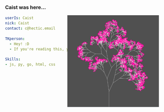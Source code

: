 ### Caist was here...

<img align="right" alt="a" width="300px" height="300px" src="https://raw.githubusercontent.com/TKperson/TKperson/main/assets/a.png" />

```yaml
userIs: Caist
nick: Caist
contact: c@hectic.email

TKperson:
  - Hey! :D
  - If you're reading this, you're probably here to take my code and repurpose it for better reasons.

Skills:
- js, py, go, html, css
```

